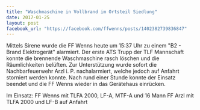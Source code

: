 ```yaml
---
title: "Waschmaschine in Vollbrand im Ortsteil Siedlung"
date: 2017-01-25
layout: post
facebook_url: "https://facebook.com/ffwenns/posts/1402382739836847"
---
```


Mittels Sirene wurde die FF Wenns heute um 15:37 Uhr zu einem "B2 - Brand Elektrogerät" alarmiert. Der erste ATS Trupp der TLF Mannschaft konnte die brennende Waschmaschine rasch löschen und die Räumlichkeiten belüften. Zur Unterstützung wurde sofort die Nachbarfeuerwehr Arzl i. P. nachalarmiert, welche jedoch auf Anfahrt storniert werden konnte. Nach rund einer Stunde konnte der Einsatz beendet und die FF Wenns wieder in das Gerätehaus einrücken. 

Im Einsatz: 
FF Wenns mit TLFA 2000, LF-A, MTF-A und 16 Mann
FF Arzl mit TLFA 2000 und LF-B auf Anfahrt